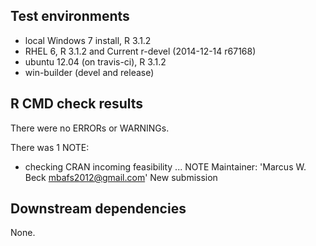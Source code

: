 ## Test environments
* local Windows 7 install, R 3.1.2
* RHEL 6, R 3.1.2 and Current r-devel (2014-12-14 r67168)
* ubuntu 12.04 (on travis-ci), R 3.1.2
* win-builder (devel and release)

## R CMD check results
There were no ERRORs or WARNINGs. 

There was 1 NOTE:

* checking CRAN incoming feasibility ... NOTE
Maintainer: 'Marcus W. Beck <mbafs2012@gmail.com>'
New submission

## Downstream dependencies
None.